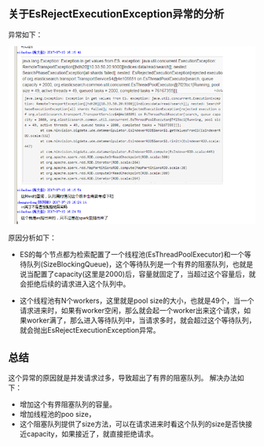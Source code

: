 ## 关于EsRejectExecutionException异常的分析

异常如下：

![](../images/EsRejectExecutionException.png)


原因分析如下：

* ES的每个节点都为检索配置了一个线程池(EsThreadPoolExecutor)和一个等待队列(SizeBlockingQueue)，这个等待队列是一个有界的阻塞队列，也就是说当配置了capacity(这里是2000)后，容量就固定了，当超过这个容量后，就会拒绝后续的请求进入这个队列中。

* 这个线程池有N个workers，这里就是pool size的大小，也就是49个，当一个请求进来时，如果有worker空闲，那么就会起一个worker出来这个请求，如果worker满了，那么进入等待队列中，当请求多时，就会超过这个等待队列，就会抛出EsRejectExecutionException异常。

## 总结

这个异常的原因就是并发请求过多，导致超出了有界的阻塞队列。
解决办法如下：
* 增加这个有界阻塞队列的容量。
* 增加线程池的poo size，
* 这个阻塞队列提供了size方法，可以在请求进来时看这个队列的size是否快接近capacity，如果接近了，就直接拒绝请求。
